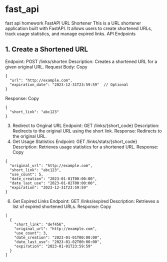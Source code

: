 # fast_api
fast api homework
FastAPI URL Shortener
This is a URL shortener application built with FastAPI. It allows users to create shortened URLs, track usage statistics, and manage expired links.
API Endpoints
## 1. Create a Shortened URL
Endpoint: POST /links/shorten
Description: Creates a shortened URL for a given original URL.
Request Body:
Copy
```
{
  "url": "http://example.com",
  "expiration_date": "2023-12-31T23:59:59"  // Optional
}
```
Response:
Copy
```
{
  "short_link": "abc123"
}
```
3. Redirect to Original URL
Endpoint: GET /links/{short_code}
Description: Redirects to the original URL using the short link.
Response: Redirects to the original URL.
4. Get Usage Statistics
Endpoint: GET /links/stats/{short_code}
Description: Retrieves usage statistics for a shortened URL.
Response:
Copy
```
{
  "original_url": "http://example.com",
  "short_link": "abc123",
  "use_count": 5,
  "date_creation": "2023-01-01T00:00:00",
  "date_last_use": "2023-01-02T00:00:00",
  "expiration": "2023-12-31T23:59:59"
}
```
6. Get Expired Links
Endpoint: GET /links/expired
Description: Retrieves a list of expired shortened URLs.
Response:
Copy
```
[
  {
    "short_link": "def456",
    "original_url": "http://example.com",
    "use_count": 3,
    "date_creation": "2023-01-01T00:00:00",
    "date_last_use": "2023-01-02T00:00:00",
    "expiration": "2023-01-01T23:59:59"
  }
]
```
